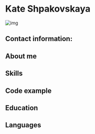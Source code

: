 # Kate Shpakovskaya
![img]()

## Contact information:

## About me

## Skills

## Code example

## Education

## Languages